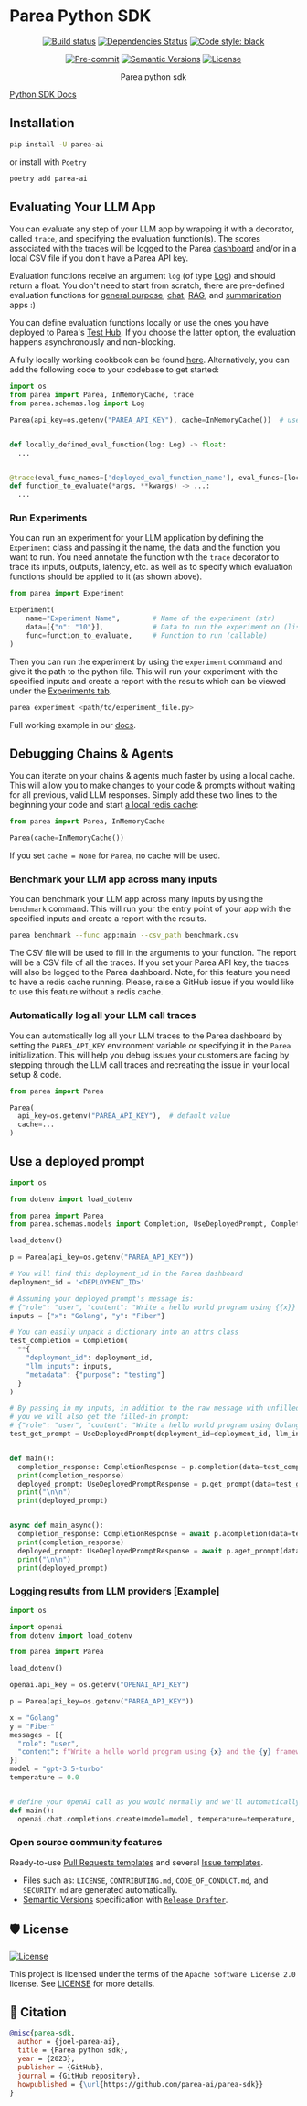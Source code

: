 # Parea Python SDK

<div align="center">

[![Build status](https://github.com/parea-ai/parea-sdk/workflows/build/badge.svg?branch=master&event=push)](https://github.com/parea-ai/parea-sdk/actions?query=workflow%3Abuild)
[![Dependencies Status](https://img.shields.io/badge/dependencies-up%20to%20date-brightgreen.svg)](https://github.com/parea-ai/parea-sdk/pulls?utf8=%E2%9C%93&q=is%3Apr%20author%3Aapp%2Fdependabot)
[![Code style: black](https://img.shields.io/badge/code%20style-black-000000.svg)](https://github.com/psf/black)

[![Pre-commit](https://img.shields.io/badge/pre--commit-enabled-brightgreen?logo=pre-commit&logoColor=white)](https://github.com/parea-ai/parea-sdk/blob/master/.pre-commit-config.yaml)
[![Semantic Versions](https://img.shields.io/badge/%20%20%F0%9F%93%A6%F0%9F%9A%80-semantic--versions-e10079.svg)](https://github.com/parea-ai/parea-sdk/releases)
[![License](https://img.shields.io/github/license/parea-ai/parea-sdk)](https://github.com/parea-ai/parea-sdk/blob/master/LICENSE)

Parea python sdk

</div>

[Python SDK Docs](https://docs.parea.ai/api-reference/sdk/python)

## Installation

```bash
pip install -U parea-ai
```

or install with `Poetry`

```bash
poetry add parea-ai
```

## Evaluating Your LLM App

You can evaluate any step of your LLM app by wrapping it with a decorator, called `trace`, and specifying the evaluation
function(s).
The scores associated with the traces will be logged to the Parea [dashboard](https://app.parea.ai/logs) and/or in a
local CSV file if you don't have a Parea API key.

Evaluation functions receive an argument `log` (of type [Log](parea/schemas/models.py)) and should return a
float. You don't need to start from scratch, there are pre-defined evaluation
functions for [general purpose](parea/evals/general),
[chat](parea/evals/chat), [RAG](parea/evals/rag), and [summarization](parea/evals/summary) apps :)

You can define evaluation functions locally or use the ones you have deployed to
Parea's [Test Hub](https://app.parea.ai/test-hub).
If you choose the latter option, the evaluation happens asynchronously and non-blocking.

A fully locally working cookbook can be found [here](parea/cookbook/openai/tracing_and_evaluating_openai_endpoint.py).
Alternatively, you can add the following code to your codebase to get started:

```python
import os
from parea import Parea, InMemoryCache, trace
from parea.schemas.log import Log

Parea(api_key=os.getenv("PAREA_API_KEY"), cache=InMemoryCache())  # use InMemoryCache if you don't have a Parea API key


def locally_defined_eval_function(log: Log) -> float:
  ...


@trace(eval_func_names=['deployed_eval_function_name'], eval_funcs=[locally_defined_eval_function])
def function_to_evaluate(*args, **kwargs) -> ...:
  ...
```

### Run Experiments

You can run an experiment for your LLM application by defining the `Experiment` class and passing it the name, the data and the
function you want to run. You need annotate the function with the `trace` decorator to trace its inputs, outputs, latency, etc.
as well as to specify which evaluation functions should be applied to it (as shown above).

```python
from parea import Experiment

Experiment(
    name="Experiment Name",        # Name of the experiment (str)
    data=[{"n": "10"}],            # Data to run the experiment on (list of dicts)
    func=function_to_evaluate,     # Function to run (callable)
)
```

Then you can run the experiment by using the `experiment` command and give it the path to the python file.
This will run your experiment with the specified inputs and create a report with the results which can be viewed under
the [Experiments tab](https://app.parea.ai/experiments).

```bash
parea experiment <path/to/experiment_file.py>
```

Full working example in our [docs](https://docs.parea.ai/evaluation/offline/experiments).

## Debugging Chains & Agents

You can iterate on your chains & agents much faster by using a local cache. This will allow you to make changes to your
code & prompts without waiting for all previous, valid LLM responses. Simply add these two lines to the beginning your
code and start
[a local redis cache](https://redis.io/docs/getting-started/install-stack/):

```python
from parea import Parea, InMemoryCache

Parea(cache=InMemoryCache())
```

If you set `cache = None` for `Parea`, no cache will be used.

### Benchmark your LLM app across many inputs

You can benchmark your LLM app across many inputs by using the `benchmark` command. This will run your the entry point
of your app with the specified inputs and create a report with the results.

```bash
parea benchmark --func app:main --csv_path benchmark.csv
```

The CSV file will be used to fill in the arguments to your function. The report will be a CSV file of all the traces. If
you
set your Parea API key, the traces will also be logged to the Parea dashboard. Note, for this feature you need to have a
redis cache running. Please, raise a GitHub issue if you would like to use this feature without a redis cache.

### Automatically log all your LLM call traces

You can automatically log all your LLM traces to the Parea dashboard by setting the `PAREA_API_KEY` environment variable
or specifying it in the `Parea` initialization.
This will help you debug issues your customers are facing by stepping through the LLM call traces and recreating the
issue
in your local setup & code.

```python
from parea import Parea

Parea(
  api_key=os.getenv("PAREA_API_KEY"),  # default value
  cache=...
)
```

## Use a deployed prompt

```python
import os

from dotenv import load_dotenv

from parea import Parea
from parea.schemas.models import Completion, UseDeployedPrompt, CompletionResponse, UseDeployedPromptResponse

load_dotenv()

p = Parea(api_key=os.getenv("PAREA_API_KEY"))

# You will find this deployment_id in the Parea dashboard
deployment_id = '<DEPLOYMENT_ID>'

# Assuming your deployed prompt's message is:
# {"role": "user", "content": "Write a hello world program using {{x}} and the {{y}} framework."}
inputs = {"x": "Golang", "y": "Fiber"}

# You can easily unpack a dictionary into an attrs class
test_completion = Completion(
  **{
    "deployment_id": deployment_id,
    "llm_inputs": inputs,
    "metadata": {"purpose": "testing"}
  }
)

# By passing in my inputs, in addition to the raw message with unfilled variables {{x}} and {{y}}, 
# you we will also get the filled-in prompt:
# {"role": "user", "content": "Write a hello world program using Golang and the Fiber framework."}
test_get_prompt = UseDeployedPrompt(deployment_id=deployment_id, llm_inputs=inputs)


def main():
  completion_response: CompletionResponse = p.completion(data=test_completion)
  print(completion_response)
  deployed_prompt: UseDeployedPromptResponse = p.get_prompt(data=test_get_prompt)
  print("\n\n")
  print(deployed_prompt)


async def main_async():
  completion_response: CompletionResponse = await p.acompletion(data=test_completion)
  print(completion_response)
  deployed_prompt: UseDeployedPromptResponse = await p.aget_prompt(data=test_get_prompt)
  print("\n\n")
  print(deployed_prompt)
```    

### Logging results from LLM providers [Example]

```python
import os

import openai
from dotenv import load_dotenv

from parea import Parea

load_dotenv()

openai.api_key = os.getenv("OPENAI_API_KEY")

p = Parea(api_key=os.getenv("PAREA_API_KEY"))

x = "Golang"
y = "Fiber"
messages = [{
  "role": "user",
  "content": f"Write a hello world program using {x} and the {y} framework."
}]
model = "gpt-3.5-turbo"
temperature = 0.0


# define your OpenAI call as you would normally and we'll automatically log the results
def main():
  openai.chat.completions.create(model=model, temperature=temperature, messages=messages).choices[0].message.content
```

### Open source community features

Ready-to-use [Pull Requests templates](https://github.com/parea-ai/parea-sdk/blob/master/.github/PULL_REQUEST_TEMPLATE.md)
and several [Issue templates](https://github.com/parea-ai/parea-sdk/tree/master/.github/ISSUE_TEMPLATE).

- Files such as: `LICENSE`, `CONTRIBUTING.md`, `CODE_OF_CONDUCT.md`, and `SECURITY.md` are generated automatically.
- [Semantic Versions](https://semver.org/) specification
  with [`Release Drafter`](https://github.com/marketplace/actions/release-drafter).

## 🛡 License

[![License](https://img.shields.io/github/license/parea-ai/parea-sdk)](https://github.com/parea-ai/parea-sdk/blob/master/LICENSE)

This project is licensed under the terms of the `Apache Software License 2.0` license.
See [LICENSE](https://github.com/parea-ai/parea-sdk/blob/master/LICENSE) for more details.

## 📃 Citation

```bibtex
@misc{parea-sdk,
  author = {joel-parea-ai},
  title = {Parea python sdk},
  year = {2023},
  publisher = {GitHub},
  journal = {GitHub repository},
  howpublished = {\url{https://github.com/parea-ai/parea-sdk}}
}
```
